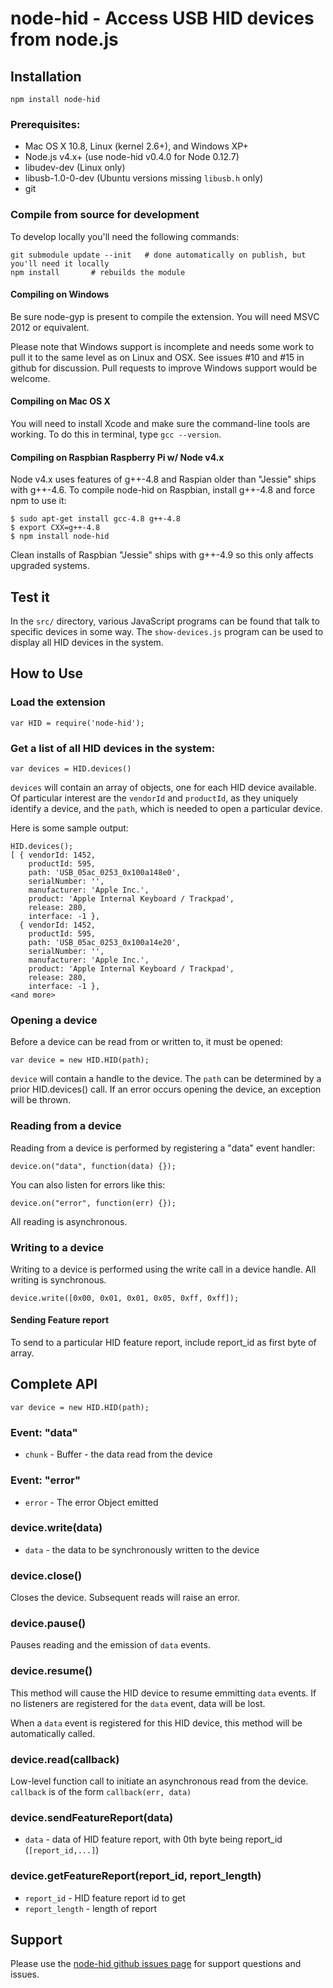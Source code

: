 # node-hid - Access USB HID devices from node.js #

## Installation
```
npm install node-hid
```

### Prerequisites:

* Mac OS X 10.8, Linux (kernel 2.6+), and Windows XP+
* Node.js v4.x+  (use node-hid v0.4.0 for Node 0.12.7)
* libudev-dev (Linux only)
* libusb-1.0-0-dev (Ubuntu versions missing `libusb.h` only)
* git

### Compile from source for development

To develop locally you'll need the following commands:

```
git submodule update --init   # done automatically on publish, but you'll need it locally
npm install       # rebuilds the module
```

#### Compiling on Windows

Be sure node-gyp is present to compile the extension.
You will need MSVC 2012 or equivalent.

Please note that Windows support is incomplete and needs some work
to pull it to the same level as on Linux and OSX.  See issues #10
and #15 in github for discussion.  Pull requests to improve Windows
support would be welcome.

#### Compiling on Mac OS X

You will need to install Xcode and make sure the command-line tools are working.
To do this in terminal, type `gcc --version`.

#### Compiling on Raspbian Raspberry Pi w/ Node v4.x

Node v4.x uses features of g++-4.8 and Raspian older than "Jessie" ships with g++-4.6.
To compile node-hid on Raspbian, install g++-4.8 and force npm to use it:
```
$ sudo apt-get install gcc-4.8 g++-4.8
$ export CXX=g++-4.8
$ npm install node-hid
```
Clean installs of Raspbian "Jessie" ships with g++-4.9 so this only affects upgraded systems.

## Test it

In the `src/` directory, various JavaScript programs can be found
that talk to specific devices in some way.  The `show-devices.js`
program can be used to display all HID devices in the system.

## How to Use

### Load the extension

```
var HID = require('node-hid');
```

### Get a list of all HID devices in the system:

```
var devices = HID.devices()
```

`devices` will contain an array of objects, one for each HID device
available.  Of particular interest are the `vendorId` and
`productId`, as they uniquely identify a device, and the
`path`, which is needed to open a particular device.

Here is some sample output:
```
HID.devices();
[ { vendorId: 1452,
    productId: 595,
    path: 'USB_05ac_0253_0x100a148e0',
    serialNumber: '',
    manufacturer: 'Apple Inc.',
    product: 'Apple Internal Keyboard / Trackpad',
    release: 280,
    interface: -1 },
  { vendorId: 1452,
    productId: 595,
    path: 'USB_05ac_0253_0x100a14e20',
    serialNumber: '',
    manufacturer: 'Apple Inc.',
    product: 'Apple Internal Keyboard / Trackpad',
    release: 280,
    interface: -1 },
<and more>
```

### Opening a device

Before a device can be read from or written to, it must be opened:

```
var device = new HID.HID(path);
```

`device` will contain a handle to the device.  The `path` can
be determined by a prior HID.devices() call.  If an error occurs
opening the device, an exception will be thrown.

### Reading from a device

Reading from a device is performed by registering a "data" event
handler:

```
device.on("data", function(data) {});
```

You can also listen for errors like this:

```
device.on("error", function(err) {});
```

All reading is asynchronous.

### Writing to a device

Writing to a device is performed using the write call in a device
handle.  All writing is synchronous.

```
device.write([0x00, 0x01, 0x01, 0x05, 0xff, 0xff]);
```

#### Sending Feature report
To send to a particular HID feature report, include report_id as first byte of array.


## Complete API

```
var device = new HID.HID(path);
```

### Event: "data"

- `chunk` - Buffer - the data read from the device

### Event: "error"

- `error` - The error Object emitted

### device.write(data)

- `data` - the data to be synchronously written to the device

### device.close()

Closes the device. Subsequent reads will raise an error.

### device.pause()

Pauses reading and the emission of `data` events.

### device.resume()

This method will cause the HID device to resume emmitting `data` events.
If no listeners are registered for the `data` event, data will be lost.

When a `data` event is registered for this HID device, this method will
be automatically called.

### device.read(callback)

Low-level function call to initiate an asynchronous read from the device.
`callback` is of the form `callback(err, data)`

### device.sendFeatureReport(data)
- `data` - data of HID feature report, with 0th byte being report_id (`[report_id,...]`)

### device.getFeatureReport(report_id, report_length)
- `report_id` - HID feature report id to get
- `report_length` - length of report

## Support

Please use the [node-hid github issues page](https://github.com/node-hid/node-hid/issues)
for support questions and issues.
